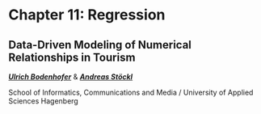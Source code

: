 # Chapter 11: Regression
## Data-Driven Modeling of Numerical Relationships in Tourism
***[Ulrich Bodenhofer](https://github.com/Ubod)*** & ***[Andreas Stöckl](https://github.com/astoeckl)***

School of Informatics, Communications and Media / University of Applied Sciences Hagenberg
